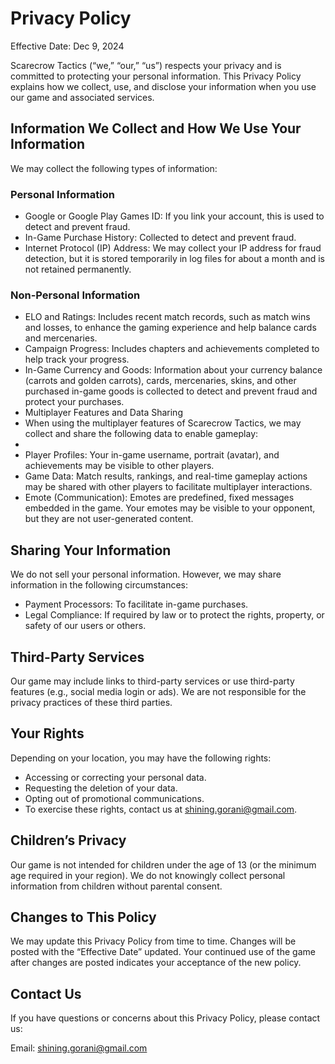 # Privacy Policy

Effective Date: Dec 9, 2024

Scarecrow Tactics (“we,” “our,” “us”) respects your privacy and is committed to protecting your personal information. This Privacy Policy explains how we collect, use, and disclose your information when you use our game and associated services.

## Information We Collect and How We Use Your Information

We may collect the following types of information:

### Personal Information

* Google or Google Play Games ID: If you link your account, this is used to detect and prevent fraud.
* In-Game Purchase History: Collected to detect and prevent fraud.
* Internet Protocol (IP) Address: We may collect your IP address for fraud detection, but it is stored temporarily in log files for about a month and is not retained permanently.

### Non-Personal Information

* ELO and Ratings: Includes recent match records, such as match wins and losses, to enhance the gaming experience and help balance cards and mercenaries.
* Campaign Progress: Includes chapters and achievements completed to help track your progress.
* In-Game Currency and Goods: Information about your currency balance (carrots and golden carrots), cards, mercenaries, skins, and other purchased in-game goods is collected to detect and prevent fraud and protect your purchases.
* Multiplayer Features and Data Sharing
* When using the multiplayer features of Scarecrow Tactics, we may collect and share the following data to enable gameplay:
* 
* Player Profiles: Your in-game username, portrait (avatar), and achievements may be visible to other players.
* Game Data: Match results, rankings, and real-time gameplay actions may be shared with other players to facilitate multiplayer interactions.
* Emote (Communication): Emotes are predefined, fixed messages embedded in the game. Your emotes may be visible to your opponent, but they are not user-generated content.

## Sharing Your Information

We do not sell your personal information. However, we may share information in the following circumstances:

* Payment Processors: To facilitate in-game purchases.
* Legal Compliance: If required by law or to protect the rights, property, or safety of our users or others.

## Third-Party Services

Our game may include links to third-party services or use third-party features (e.g., social media login or ads). We are not responsible for the privacy practices of these third parties.

## Your Rights

Depending on your location, you may have the following rights:

* Accessing or correcting your personal data.
* Requesting the deletion of your data.
* Opting out of promotional communications.
* To exercise these rights, contact us at shining.gorani@gmail.com.

## Children’s Privacy
Our game is not intended for children under the age of 13 (or the minimum age required in your region). We do not knowingly collect personal information from children without parental consent.

## Changes to This Policy

We may update this Privacy Policy from time to time. Changes will be posted with the “Effective Date” updated. Your continued use of the game after changes are posted indicates your acceptance of the new policy.

## Contact Us

If you have questions or concerns about this Privacy Policy, please contact us:

Email: shining.gorani@gmail.com
